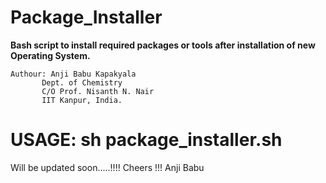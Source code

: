 # Package_Installer

**Bash script to install required packages or tools after installation of new Operating System.**

    Authour: Anji Babu Kapakyala
           Dept. of Chemistry
           C/O Prof. Nisanth N. Nair
           IIT Kanpur, India.


#  USAGE:  sh package_installer.sh

Will be updated soon.....!!!!
Cheers !!!
Anji Babu
